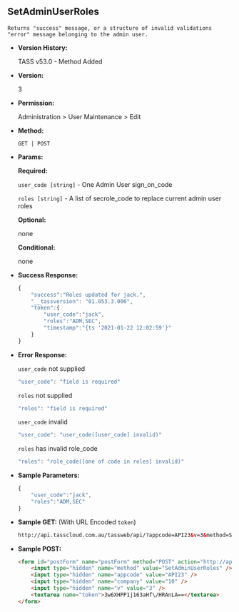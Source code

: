 **SetAdminUserRoles**
----
	Returns "success" message, or a structure of invalid validations "error" message belonging to the admin user.

* **Version History:**

	TASS v53.0 - Method Added

* **Version:**

	3

* **Permission:**

   Administration > User Maintenance > Edit

* **Method:**

	`GET | POST`
  
* **Params:**

   **Required:**
 
	`user_code [string]` - One Admin User sign_on_code

	`roles [string]` - A list of secrole_code to replace current admin user roles

   **Optional:**

	none

   **Conditional:**

	none

* **Success Response:**

    ```javascript
	{
	    "success":"Roles updated for jack.",
	    "__tassversion": "01.053.3.000",
	    "token":{
	        "user_code":"jack",
	        "roles":"ADM,SEC",
	        "timestamp":"{ts '2021-01-22 12:02:59'}"
	    }
	}
    ```
 
* **Error Response:**

    `user_code` not supplied
    ```javascript
    "user_code": "field is required"
    ```

    `roles` not supplied
    ```javascript
    "roles": "field is required"
    ```

    `user_code` invalid
    ```javascript
    "user_code": "user_code([user_code] invalid)"
    ```

    `roles` has invalid role_code
    ```javascript
    "roles": "role_code([one of code in roles] invalid)"
    ```
    
* **Sample Parameters:**

	```javascript
	{
		"user_code":"jack",
		"roles":"ADM,SEC"
	}
	```

* **Sample GET:** (With URL Encoded `token`)

	```HTML
	http://api.tasscloud.com.au/tassweb/api/?appcode=API23&v=3&method=SetAdminUserRoles&token=3w6XHPP1j163aHf%2FHRAnLA%3D%3D&company=10
	```
  
* **Sample POST:**

	```HTML
	<form id="postForm" name="postForm" method="POST" action="http://api.tasscloud.com.au/tassweb/api/">
		<input type="hidden" name="method" value="SetAdminUserRoles" />
		<input type="hidden" name="appcode" value="API23" />
		<input type="hidden" name="company" value="10" />
		<input type="hidden" name="v" value="3" />
		<textarea name="token">3w6XHPP1j163aHf\/HRAnLA==</textarea>
	</form>
	```